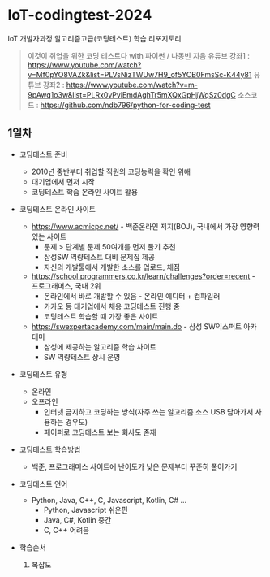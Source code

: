 # IoT-codingtest-2024
IoT 개발자과정 알고리즘고급(코딩테스트) 학습 리포지토리

> 이것이 취업을 위한 코딩 테스트다 with 파이썬 / 나동빈 지음
> 유튜브 강좌1 : https://www.youtube.com/watch?v=Mf0pYO8VAZk&list=PLVsNizTWUw7H9_of5YCB0FmsSc-K44y81
> 유튜브 강좌2 : https://www.youtube.com/watch?v=m-9pAwq1o3w&list=PLRx0vPvlEmdAghTr5mXQxGpHjWqSz0dgC
> 소스코드 : https://github.com/ndb796/python-for-coding-test


## 1일차
- 코딩테스트 준비
    - 2010년 중반부터 취업할 직원의 코딩능력을 확인 위해
    - 대기업에서 먼저 시작
    - 코딩테스트 학습 온라인 사이트 활용

- 코딩테스트 온라인 사이트
    - https://www.acmicpc.net/ - 백준온라인 저지(BOJ), 국내에서 가장 영향력있는 사이트
        - 문제 > 단계별 문제 50여개를 먼저 풀기 추천
        - 삼성SW 역량테스트 대비 문제집 제공
        - 자신의 개발툴에서 개발한 소스를 업로드, 채점
    - https://school.programmers.co.kr/learn/challenges?order=recent - 프로그래머스, 국내 2위
        - 온라인에서 바로 개발할 수 있음 - 온라인 에디터 + 컴파일러
        - 카카오 등 대기업에서 채용 코딩테스트 진행 중
        - 코딩테스트 학습할 때 가장 좋은 사이트
    - https://swexpertacademy.com/main/main.do - 삼성 SW익스퍼트 아카데미
        - 삼성에 제공하는 알고리즘 학습 사이트
        - SW 역량테스트 상시 운영

- 코딩테스트 유형
    - 온라인
    - 오프라인
        - 인터넷 금지하고 코딩하는 방식(자주 쓰는 알고리즘 소스 USB 담아가서 사용하는 경우도)
        - 페이퍼로 코딩테스트 보는 회사도 존재

- 코딩테스트 학습방법
    - 백준, 프로그래머스 사이트에 난이도가 낮은 문제부터 꾸준히 풀어가기
    
- 코딩테스트 언어
    - Python, Java, C++, C, Javascript, Kotlin, C# ...
        - Python, Javascript 쉬운편
        - Java, C#, Kotlin 중간
        - C, C++ 어려움

- 학습순서
    1. 복잡도
    
